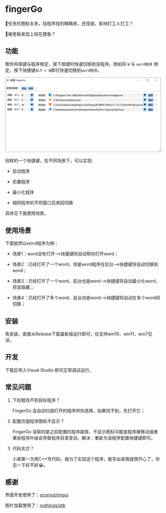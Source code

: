 # fingerGo

📃任务栏图标太多，找程序找的眼睛疼，还找错，影响打工人打工？

🤵被老板发现上班在摸鱼？

## 功能

帮你将按键与程序绑定，按下按键时快速切换到该程序。例如将 `W` 与 `word程序` 绑定，按下快捷键`ALT + W`即可快速切换到`word程序`。

![](src/resourse/screenshots.png)

同样的一个快捷键，在不同场景下，可以实现:

- 启动程序

- 前置程序

- 最小化程序

- 相同程序的不同窗口见来回切换

具体见下面使用场景。

## 使用场景

下面依然以word程序为例：

- 场景1：word没有打开——>快捷键将自动帮你打开word；

- 场景2：已经打开了一个word，但是word程序在后台——>快捷键将自动切换到word；

- 场景3：已经打开了一个word，前台也是word——>快捷键将自动最小化word，将其隐藏；

- 场景4：已经打开了多个word，前台也是word——>快捷键将自动在多个word间切换；

## 安装

免安装，直接从Release下载最新版运行即可，仅支持win10、win11，win7见谅。

## 开发

下载后导入Visual Studio 即可正常调试运行。

## 常见问题

1. 下拉框找不到目标程序？

   FingerGo 会自动扫描打开的程序供你选择，如果找不到，先打开它；

3. 配置页面程序图标不显示？
   
   FingerGo 读取的是之前配置的程序路径，不显示图标可能是程序被移动或者某些程序升级会导致程序目录变动，解决：重新为该程序配置快捷键即可。

4. 代码太烂？
   
   小弟第一次用C++写代码，就为了实现这个程序，能写出来我就很开心了，你忍一下好不好😭。

## 感谢

界面开发使用了：[ocornut/imgui](https://github.com/ocornut/imgui)

图片加载使用了：[nothings/stb](https://github.com/nothings/stb)
